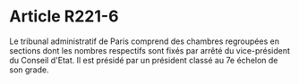 # Article R221-6

Le tribunal administratif de Paris comprend des chambres regroupées en sections dont les nombres respectifs sont fixés par arrêté du vice-président du Conseil d'Etat. Il est présidé par un président classé au 7e échelon de son grade.
